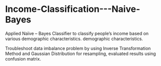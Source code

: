 # Income-Classification---Naive-Bayes
Applied Naïve – Bayes Classifier to classify people’s income based on various  demographic characteristics.
demographic characteristics.

Troubleshoot data imbalance problem by using Inverse Transformation Method and Gaussian 
Distribution for resampling, evaluated results using confusion matrix.

